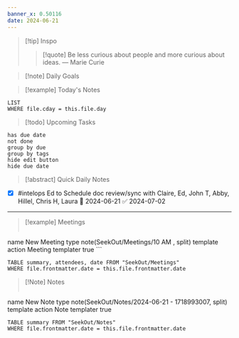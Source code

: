 ```yaml
---
banner_x: 0.50116
date: 2024-06-21
---
```


> [!tip] Inspo
>> [!quote] Be less curious about people and more curious about ideas.
> — Marie Curie

>[!note] Daily Goals



> [!example] Today's Notes
```dataview
LIST
WHERE file.cday = this.file.day
```

> [!todo] Upcoming Tasks

```tasks
has due date
not done
group by due
group by tags
hide edit button
hide due date
```

> [!abstract] Quick Daily Notes

- [x] #intelops Ed to Schedule doc review/sync with Claire, Ed, John T, Abby, Hillel, Chris H, Laura 📅 2024-06-21 ✅ 2024-07-02


---

> [!example] Meetings
>  ```button
name New Meeting
type note(SeekOut/Meetings/10  AM , split) template
action Meeting
templater true ```

```dataview  
TABLE summary, attendees, date FROM "SeekOut/Meetings"  
WHERE file.frontmatter.date = this.file.frontmatter.date  
```

> [!Note]  Notes
> ```button
name New Note
type note(SeekOut/Notes/2024-06-21 - 1718993007, split) template
action Note
templater true
```dataview
TABLE summary FROM "SeekOut/Notes"  
WHERE file.frontmatter.date = this.file.frontmatter.date  
```

​